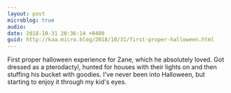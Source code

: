 ```yaml
---
layout: post
microblog: true
audio: 
date: 2018-10-31 20:36:14 +0400
guid: http://kaa.micro.blog/2018/10/31/first-proper-halloween.html
---
```

First proper halloween experience for Zane, which he absolutely loved. Got dressed as a pterodactyl, hunted for houses with their lights on and then stuffing his bucket with goodies. I've never been into Halloween, but starting to enjoy it through my kid's eyes.
